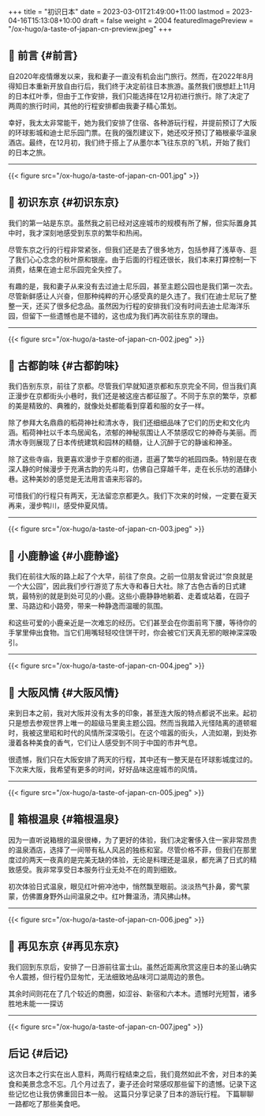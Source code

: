 +++
title = "初识日本"
date = 2023-03-01T21:49:00+11:00
lastmod = 2023-04-16T15:13:08+10:00
draft = false
weight = 2004
featuredImagePreview = "/ox-hugo/a-taste-of-japan-cn-preview.jpeg"
+++

## 🛫 前言 {#前言}

自2020年疫情爆发以来，我和妻子一直没有机会出门旅行。然而，在2022年8月得知日本重新开放自由行后，我们终于决定前往日本旅游。虽然我们很想赶上11月的日本红叶季，但由于工作安排，我们只能选择在12月初进行旅行。除了决定了两周的旅行时间，其他的行程安排都由我妻子精心策划。

幸好，我太太非常能干，她为我们安排了住宿、各种游玩行程，并提前预订了大阪的环球影城和迪士尼乐园门票。在我的强烈建议下，她还咬牙预订了箱根豪华温泉酒店。最终，在12月初，我们终于搭上了从墨尔本飞往东京的飞机，开始了我们的日本之旅。

---

{{< figure src="/ox-hugo/a-taste-of-japan-cn-001.jpg" >}}


## 👀 初识东京 {#初识东京}

我们的第一站是东京。虽然我之前已经对这座城市的规模有所了解，但实际置身其中时，我才深刻地感受到东京的繁华和热闹。

尽管东京之行的行程非常紧张，但我们还是去了很多地方，包括参拜了浅草寺、逛了我们心心念念的秋叶原和银座。由于后面的行程还很长，我们本来打算控制一下消费，结果在迪士尼乐园完全失控了。

有趣的是，我和妻子从来没有去过迪士尼乐园，甚至主题公园也是我们第一次去。尽管新鲜感让人兴奋，但那种纯粹的开心感受真的是久违了。我们在迪士尼玩了整整一天，还买了很多纪念品。虽然因为行程的安排我们没有时间去迪士尼海洋乐园，但留下一些遗憾也是不错的，这也成为我们再次前往东京的理由。

---

{{< figure src="/ox-hugo/a-taste-of-japan-cn-002.jpeg" >}}


## 🏯 古都韵味 {#古都韵味}

我们告别东京，前往了京都。尽管我们早就知道京都和东京完全不同，但当我们真正漫步在京都街头小巷时，我们还是被这座古都征服了。不同于东京的繁华，京都的美是精致的、典雅的，就像处处都能看到穿着和服的女子一样。

除了参拜大名鼎鼎的稻荷神社和清水寺，我们还细细品味了它们的历史和文化内涵。稻荷神社以千本鸟居闻名，浓郁的神秘氛围让人不禁感叹它的神奇与美丽。而清水寺则展现了日本传统建筑和园林的精髓，让人沉醉于它的静谧和神圣。

除了这些寺庙，我更喜欢漫步于京都的街道，逛遍了繁华的衹园四条。特别是在夜深人静的时候漫步于充满古韵的先斗町，仿佛自己穿越千年，走在长乐坊的酒肆小巷。这种美妙的感觉是无法用言语来形容的。

可惜我们的行程只有两天，无法留恋京都更久。我们下次来的时候，一定要在夏天再来，漫步鸭川，感受仲夏风情。

---

{{< figure src="/ox-hugo/a-taste-of-japan-cn-003.jpeg" >}}


## 🦌 小鹿静谧 {#小鹿静谧}

我们在前往大阪的路上起了个大早，前往了奈良。之前一位朋友曾说过“奈良就是一个大公园”，因此我们步行游览了东大寺和春日大社。除了古色古香的日式建筑，最特别的就是到处可见的小鹿。这些小鹿静静地躺着、走着或站着，在园子里、马路边和小路旁，带来一种静逸而温暖的氛围。

和这些可爱的小鹿亲近是一次难忘的经历。它们甚至会在你面前弯下腰，等待你的手掌里伸出食物。当它们用嘴轻轻咬住饼干时，你会被它们天真无邪的眼神深深吸引。

---

{{< figure src="/ox-hugo/a-taste-of-japan-cn-004.jpeg" >}}


## 🎎 大阪风情 {#大阪风情}

来到日本之前，我对大阪并没有太多的印象，甚至连大阪的特点都说不出来。起初只是想去参观世界上唯一的超级马里奥主题公园。然而当我踏入光怪陆离的道顿堀时，我被这里昭和时代的风情所深深吸引。在这个喧嚣的街头，人流如潮，到处弥漫着各种美食的香气，它们让人感受到不同于中国的市井气息。

很遗憾，我们只在大阪安排了两天的行程，其中还有一整天是在环球影城度过的。下次来大阪，我希望有更多的时间，好好品味这座城市的风情。

---

{{< figure src="/ox-hugo/a-taste-of-japan-cn-005.jpeg" >}}


## 🛀 箱根温泉 {#箱根温泉}

因为一直听说箱根的温泉很棒，为了更好的体验，我们决定奢侈入住一家非常昂贵的温泉酒店，选择了一间带有私人风呂的独栋和室。尽管价格不菲，但我们在那里度过的两天一夜真的是完美无缺的体验，无论是料理还是温泉，都充满了日式的精致感受。我非常享受日本服务行业无处不在的周到细致。

初次体验日式温泉，眼见红叶俯冲池中，悄然飘至眼前。淡淡热气扑鼻，雾气蒙蒙，仿佛置身野外山间温泉之中。红叶舞温汤，清风拂山林。

---

{{< figure src="/ox-hugo/a-taste-of-japan-cn-006.jpeg" >}}


## 🗼 再见东京 {#再见东京}

我们回到东京后，安排了一日游前往富士山。虽然近距离欣赏这座日本的圣山确实令人震撼，但行程仍显匆忙，无法细致地品味河口湖周边的景色。

其余时间则花在了几个较近的商圈，如涩谷、新宿和六本木。遗憾时光短暂，诸多胜地未能一一探访

---

{{< figure src="/ox-hugo/a-taste-of-japan-cn-007.jpeg" >}}


## 后记 {#后记}

这次日本之行实在出人意料，两周行程结束之后，我们竟然如此不舍，对日本的美食和美景念念不忘。几个月过去了，妻子还会时常感叹那些留下的遗憾。记录下这些记忆也让我仿佛重回日本一般。
这篇只分享记录了日本的游玩行程。 下篇聊聊一路都吃了那些美食吧。
